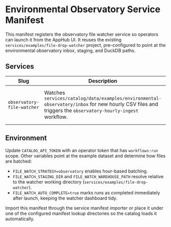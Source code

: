 # Environmental Observatory Service Manifest

This manifest registers the observatory file watcher service so operators can launch it from the AppHub UI. It reuses the existing `services/examples/file-drop-watcher` project, pre-configured to point at the environmental observatory inbox, staging, and DuckDB paths.

## Services

| Slug | Description | Notes |
| --- | --- | --- |
| `observatory-file-watcher` | Watches `services/catalog/data/examples/environmental-observatory/inbox` for new hourly CSV files and triggers the `observatory-hourly-ingest` workflow. | Runs `npm run dev` inside `services/examples/file-drop-watcher` and exposes `/healthz` + `/api/stats` on `http://127.0.0.1:4310`. |

## Environment

Update `CATALOG_API_TOKEN` with an operator token that has `workflows:run` scope. Other variables point at the example dataset and determine how files are batched:

- `FILE_WATCH_STRATEGY=observatory` enables hour-based batching.
- `FILE_WATCH_STAGING_DIR` and `FILE_WATCH_WAREHOUSE_PATH` resolve relative to the watcher working directory (`services/examples/file-drop-watcher`).
- `FILE_WATCH_AUTO_COMPLETE=true` marks runs as completed immediately after launch, keeping the watcher dashboard tidy.

Import this manifest through the service manifest importer or place it under one of the configured manifest lookup directories so the catalog loads it automatically.
